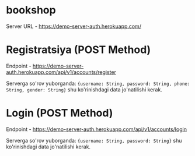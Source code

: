 # bookshop
Server URL - https://demo-server-auth.herokuapp.com/

# Registratsiya (POST Method)
Endpoint - https://demo-server-auth.herokuapp.com/api/v1/accounts/register

Serverga so'rov yuborganda: 
``
{username: String, password: String, phone: String, gender: String}
``
shu ko'rinishdagi data jo'natilishi kerak.

# Login (POST Method)
Endpoint - https://demo-server-auth.herokuapp.com/api/v1/accounts/login

Serverga so'rov yuborganda: 
``
{username: String, password: String}
``
shu ko'rinishdagi data jo'natilishi kerak.
